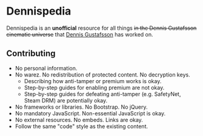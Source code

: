 # Dennispedia
Dennispedia is an **unofficial** resource for all things ~~in the Dennis Gustafsson cinematic universe~~ that [Dennis Gustafsson](https://voxagon.se/) has worked on.

## Contributing
- No personal information.
- No warez. No redistribution of protected content. No decryption keys.
	- Describing how anti-tamper or premium works is okay.
	- Step-by-step guides for enabling premium are not okay.
	- Step-by-step guides for defeating anti-tamper (e.g. SafetyNet, Steam DRM) are potentially okay.
- No frameworks or libraries. No Bootstrap. No jQuery.
- No mandatory JavaScript. Non-essential JavaScript is okay.
- No external resources. No embeds. Links are okay.
- Follow the same "code" style as the existing content.
